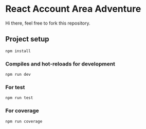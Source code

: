 # React Account Area Adventure

Hi there, feel free to fork this repository.

## Project setup

```
npm install
```

### Compiles and hot-reloads for development

```
npm run dev
```

### For test

```
npm run test
```

### For coverage

```
npm run coverage
```
